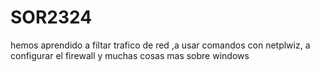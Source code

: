 # SOR2324
hemos aprendido a filtar trafico de red ,a usar comandos con netplwiz, a configurar el firewall y muchas cosas mas sobre windows
